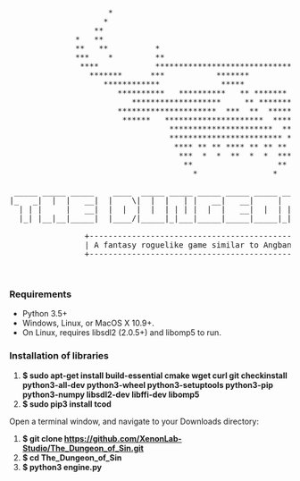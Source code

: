 <pre>
 
                     *                                                   *
                    *                                                     *
                  **                                                       **
              *   **                                                       **   *
              **   **          *                               *          **   **
              ***    *         **                             **         *    ***
               ****            *********************************            ****
                 *******      ***           *******           ***      *******
                    ************             *****             ************
                       **********   **********   ** *******   **********
                          *******************     ** ****************
                       *********************  ***  **  *****************
                        ******   *********************  ******   ******
                                  **********************  ***
                                  ************************ **
                                   **** ** ** **** ** ** **
                                    ***  *  *  **  *  *  ***
                                     **                  **
                                       *                *

 _____ _____ _____    ____  _____ _____ _____ _____ _____ _____    _____ _____    _____ _____ _____ 
|_   _|  |  |   __|  |    \|  |  |   | |   __|   __|     |   | |  |     |   __|  |   __|     |   | |
  | | |     |   __|  |  |  |  |  | | | |  |  |   __|  |  | | | |  |  |  |   __|  |__   |-   -| | | |
  |_| |__|__|_____|  |____/|_____|_|___|_____|_____|_____|_|___|  |_____|__|     |_____|_____|_|___|

                +----------------------------------------------------------------+
                | A fantasy roguelike game similar to Angband and Dwarf Fortress |
                +----------------------------------------------------------------+
</pre>
<br>

### Requirements

- Python 3.5+ <br>
- Windows, Linux, or MacOS X 10.9+. <br>
- On Linux, requires libsdl2 (2.0.5+) and libomp5 to run. <br>

### Installation of libraries

1. **$ sudo apt-get install build-essential cmake wget curl git checkinstall python3-all-dev python3-wheel python3-setuptools python3-pip python3-numpy libsdl2-dev libffi-dev libomp5** <br>
2. **$ sudo pip3 install tcod** <br>

Open a terminal window, and navigate to your Downloads directory: <br>
1. **$ git clone https://github.com/XenonLab-Studio/The_Dungeon_of_Sin.git** <br>
2. **$ cd The_Dungeon_of_Sin** <br>
3. **$ python3 engine.py** <br>
